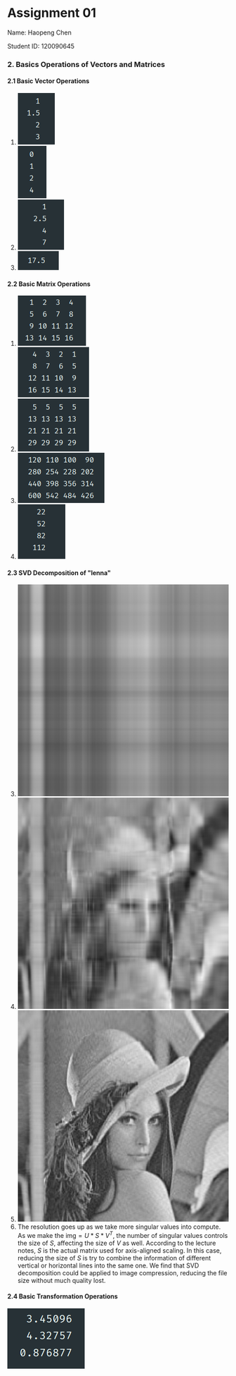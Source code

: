 # Assignment 01

Name: Haopeng Chen

Student ID: 120090645

### 2. Basics Operations of Vectors and Matrices

#### 2.1 Basic Vector Operations

1. ![](./120090645_HW_01.assets/21-1.png)  
   ![](./120090645_HW_01.assets/21-2.png)
2. ![](./120090645_HW_01.assets/21-3.png)
3. ![](./120090645_HW_01.assets/21-4.png)

#### 2.2 Basic Matrix Operations

1. ![](./120090645_HW_01.assets/22-1.png)  
   ![](./120090645_HW_01.assets/22-2.png)
2. ![](./120090645_HW_01.assets/22-3.png)
3. ![](./120090645_HW_01.assets/22-4.png)
4. ![](./120090645_HW_01.assets/22-5.png)

#### 2.3 SVD Decomposition of "lenna"

3. ![](./120090645_HW_01.assets/res1.png)
4. ![](./120090645_HW_01.assets/res2.png)
5. ![](./120090645_HW_01.assets/res3.png)
6. The resolution goes up as we take more singular values into compute. As we make the $\text{img} = U*S*V^T$, the number of singular values controls the size of $S$, affecting the size of $V$ as well. According to the lecture notes, $S$ is the actual matrix used for axis-aligned scaling. In this case, reducing the size of $S$ is try to combine the information of different vertical or horizontal lines into the same one. We find that SVD decomposition could be applied to image compression, reducing the file size without much quality lost.

#### 2.4 Basic Transformation Operations

![image-20230114131655259](.\120090645_HW_01.assets\24.png)
